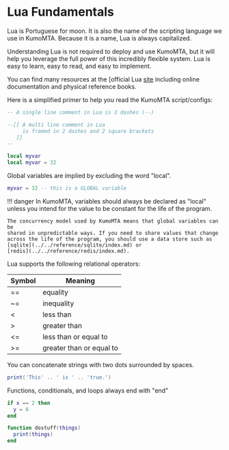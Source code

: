 # Lua Fundamentals

Lua is Portuguese for moon.  It is also the name of the scripting language we use in KumoMTA. Because it is a name, Lua is always capitalized.

Understanding Lua is not required to deploy and use KumoMTA, but it will help you leverage the full power of this incredibly flexible system. Lua is easy to learn, easy to read, and easy to implement.

You can find many resources at the [official Lua [site](https://www.lua.org/home.html) including online documentation and physical reference books.

Here is a simplified primer to help you read the KumoMTA script/configs:

```lua
-- A single line comment in Lua is 2 dashes (--)

--[[ A multi line comment in Lua
     is framed in 2 dashes and 2 square brackets
   ]]
--
```

```lua
local myvar
local myvar = 32
```

Global variables are implied by excluding the word "local".

```lua
myvar = 32 -- this is a GLOBAL variable
```

!!! danger
    In KumoMTA, variables should always be declared as "local" unless you intend for the value to be constant for the life of the program.

    The concurrency model used by KumoMTA means that global variables can be
    shared in unpredictable ways. If you need to share values that change
    across the life of the program, you should use a data store such as
    [sqlite](../../reference/sqlite/index.md) or
    [redis](../../reference/redis/index.md).

Lua supports the following relational operators:

| Symbol | Meaning                  |
| ------ | ------------------------ |
| ==     | equality                 |
| ~=     | inequality               |
| <      | less than                |
| >      | greater than             |
| <=     | less than or equal to    |
| >=     | greater than or equal to |

You can concatenate strings with two dots surrounded by spaces.

```lua
print('This' .. ' is ' .. 'true.')
```

Functions, conditionals, and loops always end with "end"

```lua
if x == 2 then
  y = 6
end

function dostuff(things)
  print(things)
end
```

